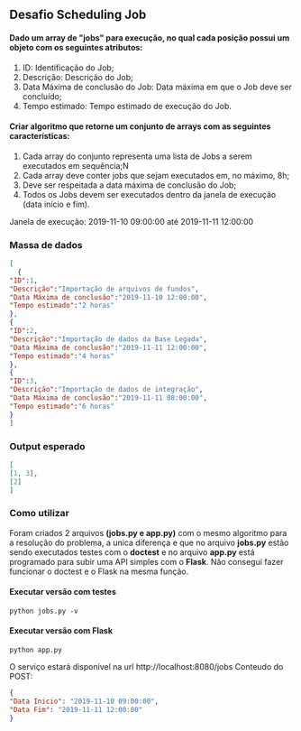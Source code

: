 
## Desafio Scheduling Job

#### Dado um array de "jobs" para execução, no qual cada posição possui um objeto com os seguintes atributos:
1) ID: Identificação do Job;
2) Descrição: Descrição do Job;
3) Data Máxima de conclusão do Job: Data máxima em que o Job deve ser concluído;
4) Tempo estimado: Tempo estimado de execução do Job.

#### Criar algoritmo que retorne um conjunto de arrays com as seguintes características:
1) Cada array do conjunto representa uma lista de Jobs a serem executados em sequência;N
2) Cada array deve conter jobs que sejam executados em, no máximo, 8h;
3) Deve ser respeitada a data máxima de conclusão do Job;
4) Todos os Jobs devem ser executados dentro da janela de execução (data início e fim).

Janela de execução: 2019-11-10 09:00:00 até 2019-11-11 12:00:00


### Massa de dados

```json
[
  {
"ID":1,
"Descrição":"Importação de arquivos de fundos",
"Data Máxima de conclusão":"2019-11-10 12:00:00",
"Tempo estimado":"2 horas"
},
{
"ID":2,
"Descrição":"Importação de dados da Base Legada",
"Data Máxima de conclusão":"2019-11-11 12:00:00",
"Tempo estimado":"4 horas"
},
{
"ID":3,
"Descrição":"Importação de dados de integração",
"Data Máxima de conclusão":"2019-11-11 08:00:00",
"Tempo estimado":"6 horas"
}
]
```
### Output esperado
```json
[
[1, 3],
[2]
]
```

### Como utilizar
Foram criados 2 arquivos **(jobs.py e app.py)** com o mesmo algoritmo para a resolução do problema, a unica diferença e que no arquivo **jobs.py** estão sendo executados testes com o **doctest** e no arquivo **app.py** está programado para subir uma API simples com o **Flask**.
Não consegui fazer funcionar o doctest e o Flask na mesma função.

#### Executar versão com testes
```shell
python jobs.py -v
```
#### Executar versão com Flask
```shell
python app.py
```
O serviço estará disponivel na url http://localhost:8080/jobs
Conteudo do POST:
```json
{
"Data Inicio": "2019-11-10 09:00:00",
"Data Fim": "2019-11-11 12:00:00"
}
```